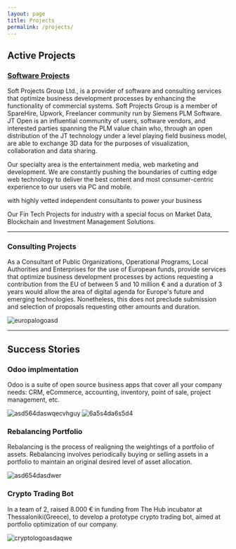 ```yaml
---
layout: page
title: Projects
permalink: /projects/
---
```


## Active Projects



### [Software Projects](https://github.com/SoftProjectsGroup)

Soft Projects Group Ltd., is a provider of software and consulting services that optimize business development processes by enhancing the functionality of commercial systems.
Soft Projects Group is a member of SpareHire, Upwork, Freelancer community run by Siemens PLM Software. JT Open is an influential community of users, software vendors, and interested parties spanning the PLM value chain who, through an open distribution of the JT technology under a level playing field business model, are able to exchange 3D data for the purposes of visualization, collaboration and data sharing.

Our specialty area is the entertainment media, web marketing and development. We are constantly pushing the boundaries of cutting edge web technology to deliver the best content and most consumer-centric experience to our users via PC and mobile.

with highly vetted independent consultants to power your business
 
Our Fin Tech Projects for industry with a special focus on Market Data, Blockchain and Investment Management Solutions. 
        
***

### Consulting Projects
As a Consultant of Public Organizations, Operational Programs, Local Authorities and Enterprises for the use of European funds, provide services that optimize business development processes by actions requesting a contribution from the EU of between 5 and 10 million € and a duration of 3 years would allow the area of digital agenda for Europe's future and emerging technologies. Nonetheless, this does not preclude submission and selection of proposals requesting other amounts and duration.

![europalogoasd](https://www.freshdetect.com/wp-content/uploads/2018/09/logo-horizon2020-640-273-300x128.png)

***

## Success Stories

### Odoo implmentation 

Odoo is a suite of open source business apps that cover all your company needs: CRM, eCommerce, accounting, inventory, point of sale, project management, etc.

![asd564daswqecvhguy](https://pbs.twimg.com/profile_images/970608340014419969/1bpCWJhS_400x400.jpg)
![6a5s4da6s5d4](https://raw.githubusercontent.com/SoftProjectsGroup/SoftProjectsGroup.github.io/master/images/ganttd.png)

### Rebalancing Portfolio

Rebalancing is the process of realigning the weightings of a portfolio of assets. Rebalancing involves periodically buying or selling assets in a portfolio to maintain an original desired level of asset allocation.

![asd654dasdwer](https://raw.githubusercontent.com/SoftProjectsGroup/SoftProjectsGroup.github.io/master/images/werasd.png)

   
### Crypto Trading Bot

In a team of 2, raised 8.000 € in funding from The Hub incubator at Thessaloniki(Greece), to develop a prototype crypto trading bot, aimed at portfolio optimization of our company.

![cryptologoasdaqwe](https://raw.githubusercontent.com/SoftProjectsGroup/SoftProjectsGroup.github.io/master/images/cryptofolio.png)


